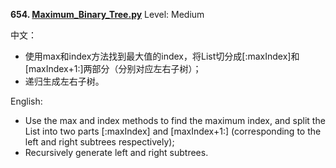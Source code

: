 **654. [Maximum_Binary_Tree.py](https://github.com/Kelv1nYu/LeetCode_Practices/blob/master/Code/Maximum_Binary_Tree.py)**      Level: Medium

中文：
* 使用max和index方法找到最大值的index，将List切分成[:maxIndex]和[maxIndex+1:]两部分（分别对应左右子树）；
* 递归生成左右子树。

English:

* Use the max and index methods to find the maximum index, and split the List into two parts [:maxIndex] and [maxIndex+1:] (corresponding to the left and right subtrees respectively);
* Recursively generate left and right subtrees.